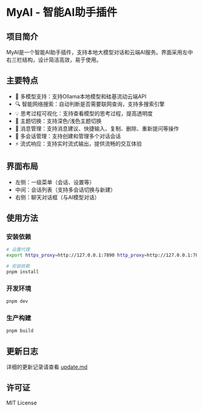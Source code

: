 # MyAI - 智能AI助手插件

## 项目简介
MyAI是一个智能AI助手插件，支持本地大模型对话和云端AI服务。界面采用左中右三栏结构，设计简洁高效，易于使用。

## 主要特点
- 🎯 多模型支持：支持Ollama本地模型和硅基流动云端API
- 🔍 智能网络搜索：自动判断是否需要联网查询，支持多搜索引擎
- 💡 思考过程可视化：支持查看模型的思考过程，提高透明度
- 🎨 主题切换：支持深色/浅色主题切换
- 📝 消息管理：支持消息建议、快捷输入、复制、删除、重新提问等操作
- 🔄 多会话管理：支持创建和管理多个对话会话
- ⚡ 流式响应：支持实时流式输出，提供流畅的交互体验

## 界面布局
- 左侧：一级菜单（会话、设置等）
- 中间：会话列表（支持多会话切换与新建）
- 右侧：聊天对话框（与AI模型对话）

## 使用方法

### 安装依赖
```bash
# 设置代理
export https_proxy=http://127.0.0.1:7890 http_proxy=http://127.0.0.1:7890 all_proxy=socks5://127.0.0.1:7890

# 安装依赖
pnpm install
```

### 开发环境
```bash
pnpm dev
```

### 生产构建
```bash
pnpm build
```

## 更新日志
详细的更新记录请查看 [update.md](./update.md)

## 许可证
MIT License
